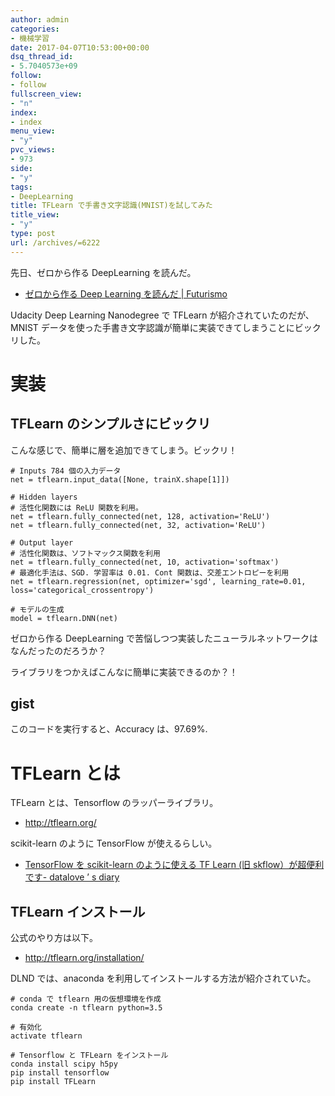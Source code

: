 ```yaml
---
author: admin
categories:
- 機械学習
date: 2017-04-07T10:53:00+00:00
dsq_thread_id:
- 5.7040573e+09
follow:
- follow
fullscreen_view:
- "n"
index:
- index
menu_view:
- "y"
pvc_views:
- 973
side:
- "y"
tags:
- DeepLearning
title: TFLearn で手書き文字認識(MNIST)を試してみた
title_view:
- "y"
type: post
url: /archives/=6222
---
```


先日、ゼロから作る DeepLearning を読んだ。

-   [ゼロから作る Deep Learning を読んだ |
    Futurismo](http://futurismo.biz/archives/6219)

Udacity Deep Learning Nanodegree で TFLearn が紹介されていたのだが、
MNIST
データを使った手書き文字認識が簡単に実装できてしまうことにビックリした。

実装
====

TFLearn のシンプルさにビックリ
------------------------------

こんな感じで、簡単に層を追加できてしまう。ビックリ！

``` {.python}
# Inputs 784 個の入力データ
net = tflearn.input_data([None, trainX.shape[1]])

# Hidden layers 
# 活性化関数には ReLU 関数を利用。
net = tflearn.fully_connected(net, 128, activation='ReLU')
net = tflearn.fully_connected(net, 32, activation='ReLU')

# Output layer
# 活性化関数は、ソフトマックス関数を利用
net = tflearn.fully_connected(net, 10, activation='softmax')
# 最適化手法は、SGD. 学習率は 0.01. Cont 関数は、交差エントロピーを利用
net = tflearn.regression(net, optimizer='sgd', learning_rate=0.01, loss='categorical_crossentropy')

# モデルの生成
model = tflearn.DNN(net)
```

ゼロから作る DeepLearning
で苦悩しつつ実装したニューラルネットワークはなんだったのだろうか？

ライブラリをつかえばこんなに簡単に実装できるのか？！

gist
----

<script src="https://gist.github.com/tsu-nera/0327864211dc44f9855c7d4b952eb8e1.js"></script>

このコードを実行すると、Accuracy は、97.69%.

TFLearn とは
============

TFLearn とは、Tensorflow のラッパーライブラリ。

-   <http://tflearn.org/>

scikit-learn のように TensorFlow が使えるらしい。

-   [TensorFlow を scikit-learn のように使える TF Learn (旧
    skflow）が超便利です- datalove ’ s
    diary](http://datalove.hatenadiary.jp/entry/introduction-to-an-amazing-tensorflow-wrapper-tflearn-skflow)

TFLearn インストール
--------------------

公式のやり方は以下。

-   <http://tflearn.org/installation/>

DLND では、anaconda を利用してインストールする方法が紹介されていた。

``` {.bash}
# conda で tflearn 用の仮想環境を作成
conda create -n tflearn python=3.5

# 有効化
activate tflearn

# Tensorflow と TFLearn をインストール
conda install scipy h5py
pip install tensorflow
pip install TFLearn
```

